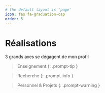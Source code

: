 ```yaml
---
# the default layout is 'page'
icon: fas fa-graduation-cap
order: 5
---
```



# Réalisations 

3 grands axes se dégagent de mon profil 

> Enseignement
{: .prompt-tip }

> Recherche
{: .prompt-info }

> Personnel & Projets
{: .prompt-warning }

